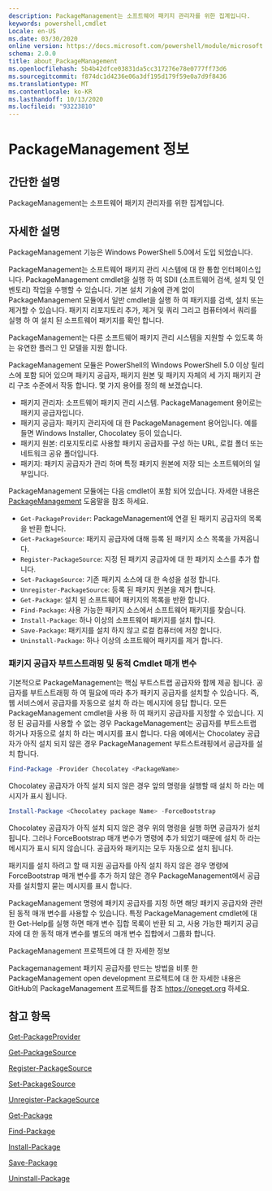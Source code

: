 ```yaml
---
description: PackageManagement는 소프트웨어 패키지 관리자를 위한 집계입니다.
keywords: powershell,cmdlet
Locale: en-US
ms.date: 03/30/2020
online version: https://docs.microsoft.com/powershell/module/microsoft.powershell.core/about/about_packagemanagement?view=powershell-7&WT.mc_id=ps-gethelp
schema: 2.0.0
title: about_PackageManagement
ms.openlocfilehash: 5b4b42dfce03831da5cc317276e78e0777ff73d6
ms.sourcegitcommit: f874dc1d4236e06a3df195d179f59e0a7d9f8436
ms.translationtype: MT
ms.contentlocale: ko-KR
ms.lasthandoff: 10/13/2020
ms.locfileid: "93223810"
---
```

# <a name="about-packagemanagement"></a>PackageManagement 정보

## <a name="short-description"></a>간단한 설명
PackageManagement는 소프트웨어 패키지 관리자를 위한 집계입니다.

## <a name="long-description"></a>자세한 설명

PackageManagement 기능은 Windows PowerShell 5.0에서 도입 되었습니다.

PackageManagement는 소프트웨어 패키지 관리 시스템에 대 한 통합 인터페이스입니다. PackageManagement cmdlet을 실행 하 여 SDII (소프트웨어 검색, 설치 및 인벤토리) 작업을 수행할 수 있습니다. 기본 설치 기술에 관계 없이 PackageManagement 모듈에서 일반 cmdlet을 실행 하 여 패키지를 검색, 설치 또는 제거할 수 있습니다. 패키지 리포지토리 추가, 제거 및 쿼리 그리고 컴퓨터에서 쿼리를 실행 하 여 설치 된 소프트웨어 패키지를 확인 합니다.

PackageManagement는 다른 소프트웨어 패키지 관리 시스템을 지원할 수 있도록 하는 유연한 플러그 인 모델을 지원 합니다.

PackageManagement 모듈은 PowerShell의 Windows PowerShell 5.0 이상 릴리스에 포함 되어 있으며 패키지 공급자, 패키지 원본 및 패키지 자체의 세 가지 패키지 관리 구조 수준에서 작동 합니다. 몇 가지 용어를 정의 해 보겠습니다.

- 패키지 관리자: 소프트웨어 패키지 관리 시스템. PackageManagement 용어로는 패키지 공급자입니다.
- 패키지 공급자: 패키지 관리자에 대 한 PackageManagement 용어입니다. 예를 들면 Windows Installer, Chocolatey 등이 있습니다.
- 패키지 원본: 리포지토리로 사용할 패키지 공급자를 구성 하는 URL, 로컬 폴더 또는 네트워크 공유 폴더입니다.
- 패키지: 패키지 공급자가 관리 하며 특정 패키지 원본에 저장 되는 소프트웨어의 일부입니다.

PackageManagement 모듈에는 다음 cmdlet이 포함 되어 있습니다. 자세한 내용은 [PackageManagement](/powershell/module/packagemanagement) 도움말을 참조 하세요.

- `Get-PackageProvider`: PackageManagement에 연결 된 패키지 공급자의 목록을 반환 합니다.
- `Get-PackageSource`: 패키지 공급자에 대해 등록 된 패키지 소스 목록을 가져옵니다.
- `Register-PackageSource`: 지정 된 패키지 공급자에 대 한 패키지 소스를 추가 합니다.
- `Set-PackageSource`: 기존 패키지 소스에 대 한 속성을 설정 합니다.
- `Unregister-PackageSource`: 등록 된 패키지 원본을 제거 합니다.
- `Get-Package`: 설치 된 소프트웨어 패키지의 목록을 반환 합니다.
- `Find-Package`: 사용 가능한 패키지 소스에서 소프트웨어 패키지를 찾습니다.
- `Install-Package`: 하나 이상의 소프트웨어 패키지를 설치 합니다.
- `Save-Package`: 패키지를 설치 하지 않고 로컬 컴퓨터에 저장 합니다.
- `Uninstall-Package`: 하나 이상의 소프트웨어 패키지를 제거 합니다.

### <a name="package-provider-bootstrapping-and-dynamic-cmdlet-parameters"></a>패키지 공급자 부트스트래핑 및 동적 Cmdlet 매개 변수

기본적으로 PackageManagement는 핵심 부트스트랩 공급자와 함께 제공 됩니다. 공급자를 부트스트래핑 하 여 필요에 따라 추가 패키지 공급자를 설치할 수 있습니다. 즉, 웹 서비스에서 공급자를 자동으로 설치 하 라는 메시지에 응답 합니다. 모든 PackageManagement cmdlet을 사용 하 여 패키지 공급자를 지정할 수 있습니다. 지정 된 공급자를 사용할 수 없는 경우 PackageManagement는 공급자를 부트스트랩 하거나 자동으로 설치 하 라는 메시지를 표시 합니다. 다음 예에서는 Chocolatey 공급자가 아직 설치 되지 않은 경우 PackageManagement 부트스트래핑에서 공급자를 설치 합니다.

```powershell
Find-Package -Provider Chocolatey <PackageName>
```

Chocolatey 공급자가 아직 설치 되지 않은 경우 앞의 명령을 실행할 때 설치 하 라는 메시지가 표시 됩니다.

```powershell
Install-Package <Chocolatey package Name> -ForceBootstrap
```

Chocolatey 공급자가 아직 설치 되지 않은 경우 위의 명령을 실행 하면 공급자가 설치 됩니다. 그러나 ForceBootstrap 매개 변수가 명령에 추가 되었기 때문에 설치 하 라는 메시지가 표시 되지 않습니다. 공급자와 패키지는 모두 자동으로 설치 됩니다.

패키지를 설치 하려고 할 때 지원 공급자를 아직 설치 하지 않은 경우 명령에 ForceBootstrap 매개 변수를 추가 하지 않은 경우 PackageManagement에서 공급자를 설치할지 묻는 메시지를 표시 합니다.

PackageManagement 명령에 패키지 공급자를 지정 하면 해당 패키지 공급자와 관련 된 동적 매개 변수를 사용할 수 있습니다. 특정 PackageManagement cmdlet에 대 한 Get-Help를 실행 하면 매개 변수 집합 목록이 반환 되 고, 사용 가능한 패키지 공급자에 대 한 동적 매개 변수를 별도의 매개 변수 집합에서 그룹화 합니다.

PackageManagement 프로젝트에 대 한 자세한 정보

Packagemanagement 패키지 공급자를 만드는 방법을 비롯 한 PackageManagement open development 프로젝트에 대 한 자세한 내용은 GitHub의 PackageManagement 프로젝트를 참조 https://oneget.org 하세요.

## <a name="see-also"></a>참고 항목

[Get-PackageProvider](xref:PackageManagement.Get-PackageProvider)

[Get-PackageSource](xref:PackageManagement.Get-PackageSource)

[Register-PackageSource](xref:PackageManagement.Register-PackageSource)

[Set-PackageSource](xref:PackageManagement.Set-PackageSource)

[Unregister-PackageSource](xref:PackageManagement.Unregister-PackageSource)

[Get-Package](xref:PackageManagement.Get-Package)

[Find-Package](xref:PackageManagement.Find-Package)

[Install-Package](xref:PackageManagement.Install-Package)

[Save-Package](xref:PackageManagement.Save-Package)

[Uninstall-Package](xref:PackageManagement.Uninstall-Package)
